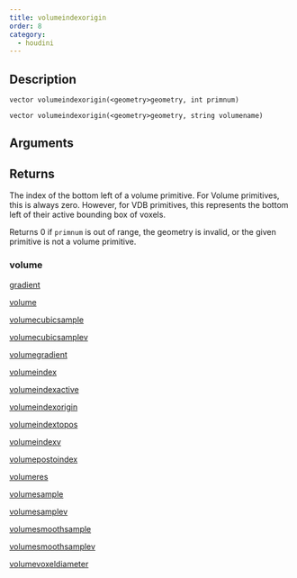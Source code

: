 ```yaml
---
title: volumeindexorigin
order: 8
category:
  - houdini
---
```


## Description

`vector volumeindexorigin(<geometry>geometry, int primnum)`

`vector volumeindexorigin(<geometry>geometry, string volumename)`

## Arguments

## Returns

The index of the bottom left of a volume primitive. For Volume primitives,
this is always zero. However, for VDB primitives, this represents the bottom
left of their active bounding box of voxels.

Returns 0 if `primnum` is out of range, the geometry is invalid, or the given
primitive is not a volume primitive.

### volume

[gradient](gradient.html)

[volume](volume.html)

[volumecubicsample](volumecubicsample.html)

[volumecubicsamplev](volumecubicsamplev.html)

[volumegradient](volumegradient.html)

[volumeindex](volumeindex.html)

[volumeindexactive](volumeindexactive.html)

[volumeindexorigin](volumeindexorigin.html)

[volumeindextopos](volumeindextopos.html)

[volumeindexv](volumeindexv.html)

[volumepostoindex](volumepostoindex.html)

[volumeres](volumeres.html)

[volumesample](volumesample.html)

[volumesamplev](volumesamplev.html)

[volumesmoothsample](volumesmoothsample.html)

[volumesmoothsamplev](volumesmoothsamplev.html)

[volumevoxeldiameter](volumevoxeldiameter.html)
